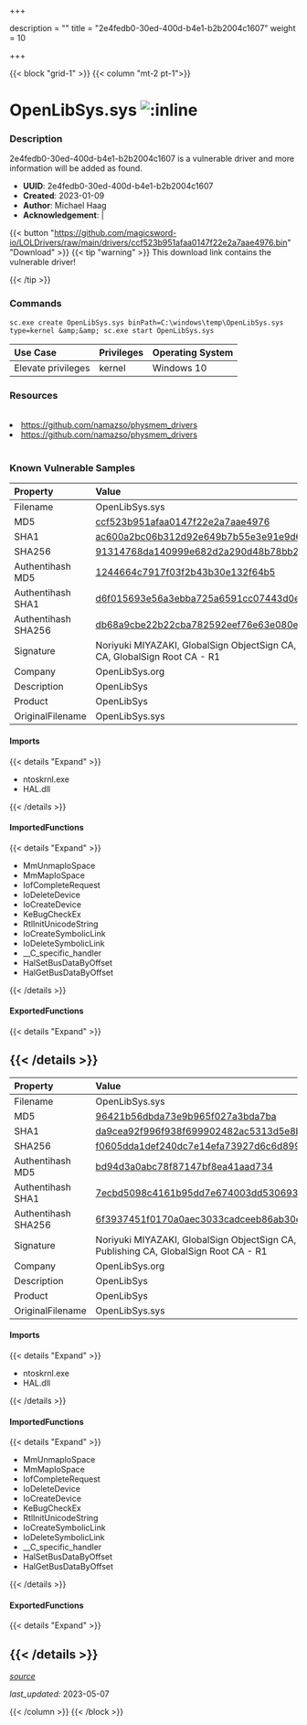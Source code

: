 +++

description = ""
title = "2e4fedb0-30ed-400d-b4e1-b2b2004c1607"
weight = 10

+++


{{< block "grid-1" >}}
{{< column "mt-2 pt-1">}}


# OpenLibSys.sys ![:inline](/images/twitter_verified.png) 


### Description

2e4fedb0-30ed-400d-b4e1-b2b2004c1607 is a vulnerable driver and more information will be added as found.
- **UUID**: 2e4fedb0-30ed-400d-b4e1-b2b2004c1607
- **Created**: 2023-01-09
- **Author**: Michael Haag
- **Acknowledgement**:  | [](https://twitter.com/)

{{< button "https://github.com/magicsword-io/LOLDrivers/raw/main/drivers/ccf523b951afaa0147f22e2a7aae4976.bin" "Download" >}}
{{< tip "warning" >}}
This download link contains the vulnerable driver!

{{< /tip >}}

### Commands

```
sc.exe create OpenLibSys.sys binPath=C:\windows\temp\OpenLibSys.sys type=kernel &amp;&amp; sc.exe start OpenLibSys.sys
```

| Use Case | Privileges | Operating System | 
|:---- | ---- | ---- |
| Elevate privileges | kernel | Windows 10 |

### Resources
<br>
<li><a href=" https://github.com/namazso/physmem_drivers"> https://github.com/namazso/physmem_drivers</a></li>
<li><a href="https://github.com/namazso/physmem_drivers">https://github.com/namazso/physmem_drivers</a></li>
<br>

### Known Vulnerable Samples

| Property           | Value |
|:-------------------|:------|
| Filename           | OpenLibSys.sys |
| MD5                | [ccf523b951afaa0147f22e2a7aae4976](https://www.virustotal.com/gui/file/ccf523b951afaa0147f22e2a7aae4976) |
| SHA1               | [ac600a2bc06b312d92e649b7b55e3e91e9d63451](https://www.virustotal.com/gui/file/ac600a2bc06b312d92e649b7b55e3e91e9d63451) |
| SHA256             | [91314768da140999e682d2a290d48b78bb25a35525ea12c1b1f9634d14602b2c](https://www.virustotal.com/gui/file/91314768da140999e682d2a290d48b78bb25a35525ea12c1b1f9634d14602b2c) |
| Authentihash MD5   | [1244664c7917f03f2b43b30e132f64b5](https://www.virustotal.com/gui/search/authentihash%253A1244664c7917f03f2b43b30e132f64b5) |
| Authentihash SHA1  | [d6f015693e56a3ebba725a6591cc07443d0e1661](https://www.virustotal.com/gui/search/authentihash%253Ad6f015693e56a3ebba725a6591cc07443d0e1661) |
| Authentihash SHA256| [db68a9cbe22b22cba782592eef76e63e080ee8d30943be6da694701f44b6c33e](https://www.virustotal.com/gui/search/authentihash%253Adb68a9cbe22b22cba782592eef76e63e080ee8d30943be6da694701f44b6c33e) |
| Signature         | Noriyuki MIYAZAKI, GlobalSign ObjectSign CA, GlobalSign Primary Object Publishing CA, GlobalSign Root CA - R1   |
| Company           | OpenLibSys.org |
| Description       | OpenLibSys |
| Product           | OpenLibSys |
| OriginalFilename  | OpenLibSys.sys |


#### Imports
{{< details "Expand" >}}
* ntoskrnl.exe
* HAL.dll

{{< /details >}}
#### ImportedFunctions
{{< details "Expand" >}}
* MmUnmapIoSpace
* MmMapIoSpace
* IofCompleteRequest
* IoDeleteDevice
* IoCreateDevice
* KeBugCheckEx
* RtlInitUnicodeString
* IoCreateSymbolicLink
* IoDeleteSymbolicLink
* __C_specific_handler
* HalSetBusDataByOffset
* HalGetBusDataByOffset

{{< /details >}}
#### ExportedFunctions
{{< details "Expand" >}}

{{< /details >}}
-----
| Property           | Value |
|:-------------------|:------|
| Filename           | OpenLibSys.sys |
| MD5                | [96421b56dbda73e9b965f027a3bda7ba](https://www.virustotal.com/gui/file/96421b56dbda73e9b965f027a3bda7ba) |
| SHA1               | [da9cea92f996f938f699902482ac5313d5e8b28e](https://www.virustotal.com/gui/file/da9cea92f996f938f699902482ac5313d5e8b28e) |
| SHA256             | [f0605dda1def240dc7e14efa73927d6c6d89988c01ea8647b671667b2b167008](https://www.virustotal.com/gui/file/f0605dda1def240dc7e14efa73927d6c6d89988c01ea8647b671667b2b167008) |
| Authentihash MD5   | [bd94d3a0abc78f87147bf8ea41aad734](https://www.virustotal.com/gui/search/authentihash%253Abd94d3a0abc78f87147bf8ea41aad734) |
| Authentihash SHA1  | [7ecbd5098c4161b95dd7e674003dd53069374f3e](https://www.virustotal.com/gui/search/authentihash%253A7ecbd5098c4161b95dd7e674003dd53069374f3e) |
| Authentihash SHA256| [6f3937451f0170a0aec3033cadceeb86ab30ee3c67add3926e116ccc20c0d9a7](https://www.virustotal.com/gui/search/authentihash%253A6f3937451f0170a0aec3033cadceeb86ab30ee3c67add3926e116ccc20c0d9a7) |
| Signature         | Noriyuki MIYAZAKI, GlobalSign ObjectSign CA, GlobalSign Primary Object Publishing CA, GlobalSign Root CA - R1   |
| Company           | OpenLibSys.org |
| Description       | OpenLibSys |
| Product           | OpenLibSys |
| OriginalFilename  | OpenLibSys.sys |


#### Imports
{{< details "Expand" >}}
* ntoskrnl.exe
* HAL.dll

{{< /details >}}
#### ImportedFunctions
{{< details "Expand" >}}
* MmUnmapIoSpace
* MmMapIoSpace
* IofCompleteRequest
* IoDeleteDevice
* IoCreateDevice
* KeBugCheckEx
* RtlInitUnicodeString
* IoCreateSymbolicLink
* IoDeleteSymbolicLink
* __C_specific_handler
* HalSetBusDataByOffset
* HalGetBusDataByOffset

{{< /details >}}
#### ExportedFunctions
{{< details "Expand" >}}

{{< /details >}}
-----



[*source*](https://github.com/magicsword-io/LOLDrivers/tree/main/yaml/2e4fedb0-30ed-400d-b4e1-b2b2004c1607.yaml)

*last_updated:* 2023-05-07








{{< /column >}}
{{< /block >}}
